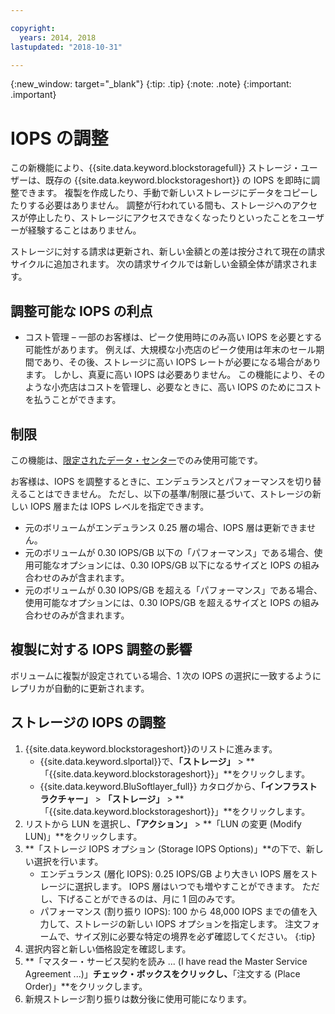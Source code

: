 ```yaml
---

copyright:
  years: 2014, 2018
lastupdated: "2018-10-31"

---
```

{:new_window: target="_blank"}
{:tip: .tip}
{:note: .note}
{:important: .important}

# IOPS の調整

この新機能により、{{site.data.keyword.blockstoragefull}} ストレージ・ユーザーは、既存の {{site.data.keyword.blockstorageshort}} の IOPS を即時に調整できます。 複製を作成したり、手動で新しいストレージにデータをコピーしたりする必要はありません。 調整が行われている間も、ストレージへのアクセスが停止したり、ストレージにアクセスできなくなったりといったことをユーザーが経験することはありません。

ストレージに対する請求は更新され、新しい金額との差は按分されて現在の請求サイクルに追加されます。 次の請求サイクルでは新しい金額全体が請求されます。


## 調整可能な IOPS の利点

- コスト管理 – 一部のお客様は、ピーク使用時にのみ高い IOPS を必要とする可能性があります。 例えば、大規模な小売店のピーク使用は年末のセール期間であり、その後、ストレージに高い IOPS レートが必要になる場合があります。 しかし、真夏に高い IOPS は必要ありません。 この機能により、そのような小売店はコストを管理し、必要なときに、高い IOPS のためにコストを払うことができます。

## 制限

この機能は、[限定されたデータ・センター](new-ibm-block-and-file-storage-location-and-features.html)でのみ使用可能です。

お客様は、IOPS を調整するときに、エンデュランスとパフォーマンスを切り替えることはできません。 ただし、以下の基準/制限に基づいて、ストレージの新しい IOPS 層または IOPS レベルを指定できます。

- 元のボリュームがエンデュランス 0.25 層の場合、IOPS 層は更新できません。
- 元のボリュームが 0.30 IOPS/GB 以下の「パフォーマンス」である場合、使用可能なオプションには、0.30 IOPS/GB 以下になるサイズと IOPS の組み合わせのみが含まれます。
- 元のボリュームが 0.30 IOPS/GB を超える「パフォーマンス」である場合、使用可能なオプションには、0.30 IOPS/GB を超えるサイズと IOPS の組み合わせのみが含まれます。

## 複製に対する IOPS 調整の影響

ボリュームに複製が設定されている場合、1 次の IOPS の選択に一致するようにレプリカが自動的に更新されます。

## ストレージの IOPS の調整

1. {{site.data.keyword.blockstorageshort}}のリストに進みます。
   - {{site.data.keyword.slportal}}で、**「ストレージ」** > **「{{site.data.keyword.blockstorageshort}}」**をクリックします。
   - {{site.data.keyword.BluSoftlayer_full}} カタログから、**「インフラストラクチャー」** > **「ストレージ」** > **「{{site.data.keyword.blockstorageshort}}」**をクリックします。
2. リストから LUN を選択し、**「アクション」** > **「LUN の変更 (Modify LUN)」**をクリックします。
3. **「ストレージ IOPS オプション (Storage IOPS Options)」**の下で、新しい選択を行います。
    - エンデュランス (層化 IOPS): 0.25 IOPS/GB より大きい IOPS 層をストレージに選択します。 IOPS 層はいつでも増やすことができます。 ただし、下げることができるのは、月に 1 回のみです。
    - パフォーマンス (割り振り IOPS): 100 から 48,000 IOPS までの値を入力して、ストレージの新しい IOPS オプションを指定します。
    注文フォームで、サイズ別に必要な特定の境界を必ず確認してください。
    {:tip}
4. 選択内容と新しい価格設定を確認します。
5. **「マスター・サービス契約を読み ... (I have read the Master Service Agreement ...)」**チェック・ボックスをクリックし、**「注文する (Place Order)」**をクリックします。
6. 新規ストレージ割り振りは数分後に使用可能になります。

